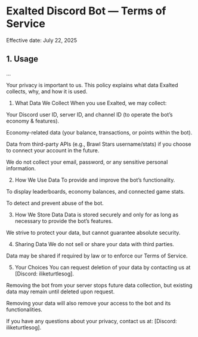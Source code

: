 <!DOCTYPE html>
<html lang="en">
<head>
    <meta charset="UTF-8">
    <title>Privacy Polict — Exalted Bot</title>
</head>
<body>
    <h1>Exalted Discord Bot — Terms of Service</h1>
    <p>Effective date: July 22, 2025</p>
    <h2>1. Usage</h2>
    <p>…</p>
    <!-- paste the rest here -->
Your privacy is important to us. This policy explains what data Exalted collects, why, and how it is used.

1. What Data We Collect
When you use Exalted, we may collect:

Your Discord user ID, server ID, and channel ID (to operate the bot’s economy & features).

Economy-related data (your balance, transactions, or points within the bot).

Data from third-party APIs (e.g., Brawl Stars username/stats) if you choose to connect your account in the future.

We do not collect your email, password, or any sensitive personal information.

2. How We Use Data
To provide and improve the bot’s functionality.

To display leaderboards, economy balances, and connected game stats.

To detect and prevent abuse of the bot.

3. How We Store Data
Data is stored securely and only for as long as necessary to provide the bot’s features.

We strive to protect your data, but cannot guarantee absolute security.

4. Sharing Data
We do not sell or share your data with third parties.

Data may be shared if required by law or to enforce our Terms of Service.

5. Your Choices
You can request deletion of your data by contacting us at [Discord: iliketurtlesog].

Removing the bot from your server stops future data collection, but existing data may remain until deleted upon request.

Removing your data will also remove your access to the bot and its functionalities.

If you have any questions about your privacy, contact us at: [Discord: iliketurtlesog].
</body>
</html>
